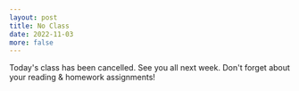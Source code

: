 ```yaml
---
layout: post
title: No Class
date: 2022-11-03
more: false
---
```


Today's class has been cancelled. See you all next week. Don't forget about your reading & homework assignments!